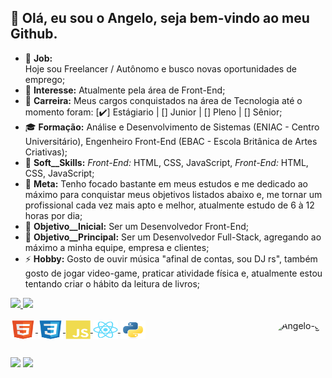 ## 👋 Olá, eu sou o Angelo, seja bem-vindo ao meu Github. 

- 🔭 __Job:__ <br/> Hoje sou Freelancer / Autônomo e busco novas oportunidades de emprego;
- 👀 __Interesse:__ Atualmente pela área de Front-End;
- 🚀 __Carreira:__ Meus cargos conquistados na área de Tecnologia até o momento foram: [:heavy_check_mark:] Estágiario | [] Junior | [] Pleno | [] Sênior;
- 🎓 __Formação:__ Análise e Desenvolvimento de Sistemas (ENIAC - Centro Universitário), Engenheiro Front-End (EBAC - Escola Britânica de Artes Criativas);
- 📖 __Soft__Skills:__ *Front-End:* HTML, CSS, JavaScript, *Front-End:* HTML, CSS, JavaScript;
- 🌱 __Meta:__ Tenho focado bastante em meus estudos e me dedicado ao máximo para conquistar meus objetivos listados abaixo e, me tornar um profissional cada vez mais apto e melhor, atualmente estudo de 6 à 12 horas por dia;
- 🎯 __Objetivo__Inicial:__ Ser um Desenvolvedor Front-End; 
- 🎯 __Objetivo__Principal:__ Ser um Desenvolvedor Full-Stack, agregando ao máximo a minha equipe, empresa e clientes;
- ⚡ __Hobby:__ Gosto de ouvir música "afinal de contas, sou DJ rs", também gosto de jogar video-game, praticar atividade física e, atualmente estou tentando criar o hábito da leitura de livros;

<div>
  <a href="https://github.com/AngeloAntunes">
  <img height="180em" src="https://github-readme-stats.vercel.app/api?username=AngeloAntunes&show_icons=true&theme=highcontrast&include_all_commits=true&count_private=true"/>
  <img height="180em" src="https://github-readme-stats.vercel.app/api/top-langs/?username=AngeloAntunes&layout=compact&langs_count=16&theme=highcontrast"/>
</div>

<div style="display: inline_block"><br>
  <img align="center" alt="Angelo-HTML" height="30" width="40" src="https://raw.githubusercontent.com/devicons/devicon/master/icons/html5/html5-original.svg">
  <img align="center" alt="Angelo-CSS" height="30" width="40" src="https://raw.githubusercontent.com/devicons/devicon/master/icons/css3/css3-original.svg">
  <img align="center" alt="Angelo-Js" height="30" width="40" src="https://raw.githubusercontent.com/devicons/devicon/master/icons/javascript/javascript-plain.svg">
  <img align="center" alt="Angelo-React" height="30" width="40" src="https://raw.githubusercontent.com/devicons/devicon/master/icons/react/react-original.svg"> 
  <img align="center" alt="Angelo-Python" height="30" width="40" src="https://raw.githubusercontent.com/devicons/devicon/master/icons/python/python-original.svg">
  <img align="right" alt="Angelo-gif" height="150" style="border-radius:50px;" src="https://media.tenor.com/QWdPngpHxZ8AAAAd/family-guy-css.gif">
</div>

  ##
  
<div> 
  <a href="https://www.linkedin.com/in/angelo-antunes-b40057198/" target="_blank"><img src="https://img.shields.io/badge/LinkedIn-0077B5?style=for-the-badge&logo=linkedin&logoColor=white" target="_blank"></a>
  <a href="mailto:angelomw@hotmail.com"><img src="https://img.shields.io/badge/Microsoft_Outlook-0078D4?style=for-the-badge&logo=microsoft-outlook&logoColor=white" target="_blank"></a>  
</div>



